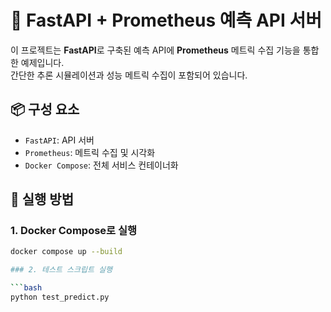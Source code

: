 # 🧠 FastAPI + Prometheus 예측 API 서버

이 프로젝트는 **FastAPI**로 구축된 예측 API에 **Prometheus** 메트릭 수집 기능을 통합한 예제입니다.  
간단한 추론 시뮬레이션과 성능 메트릭 수집이 포함되어 있습니다.

## 📦 구성 요소

- `FastAPI`: API 서버
- `Prometheus`: 메트릭 수집 및 시각화
- `Docker Compose`: 전체 서비스 컨테이너화

## 🚀 실행 방법

### 1. Docker Compose로 실행

```bash
docker compose up --build

### 2. 테스트 스크립트 실행

```bash
python test_predict.py
